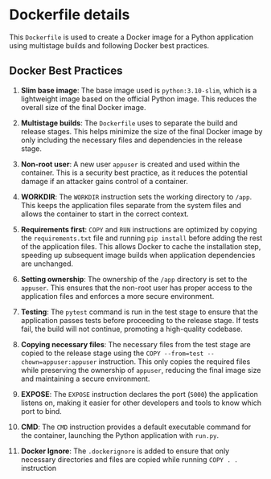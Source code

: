 # Dockerfile details

This `Dockerfile` is used to create a Docker image for a Python application using multistage builds and following Docker best practices.

## Docker Best Practices

1. **Slim base image**: The base image used is `python:3.10-slim`, which is a lightweight image based on the official Python image. This reduces the overall size of the final Docker image.

2. **Multistage builds**: The `Dockerfile` uses to separate the build and release stages. This helps minimize the size of the final Docker image by only including the necessary files and dependencies in the release stage.

3. **Non-root user**: A new user `appuser` is created and used within the container. This is a security best practice, as it reduces the potential damage if an attacker gains control of a container.

4. **WORKDIR**: The `WORKDIR` instruction sets the working directory to `/app`. This keeps the application files separate from the system files and allows the container to start in the correct context.

5. **Requirements first**: `COPY` and `RUN` instructions are optimized by copying the `requirements.txt` file and running `pip install` before adding the rest of the application files. This allows Docker to cache the installation step, speeding up subsequent image builds when application dependencies are unchanged.

6. **Setting ownership**: The ownership of the `/app` directory is set to the `appuser`. This ensures that the non-root user has proper access to the application files and enforces a more secure environment.

7. **Testing**: The `pytest` command is run in the test stage to ensure that the application passes tests before proceeding to the release stage. If tests fail, the build will not continue, promoting a high-quality codebase.

8. **Copying necessary files**: The necessary files from the test stage are copied to the release stage using the `COPY --from=test --chown=appuser:appuser` instruction. This only copies the required files while preserving the ownership of `appuser`, reducing the final image size and maintaining a secure environment.

9. **EXPOSE**: The `EXPOSE` instruction declares the port (`5000`) the application listens on, making it easier for other developers and tools to know which port to bind.

10. **CMD**: The `CMD` instruction provides a default executable command for the container, launching the Python application with `run.py`.

11. **Docker Ignore**: The `.dockerignore` is added to ensure that only necessary directories and files are copied while running `COPY . .` instruction